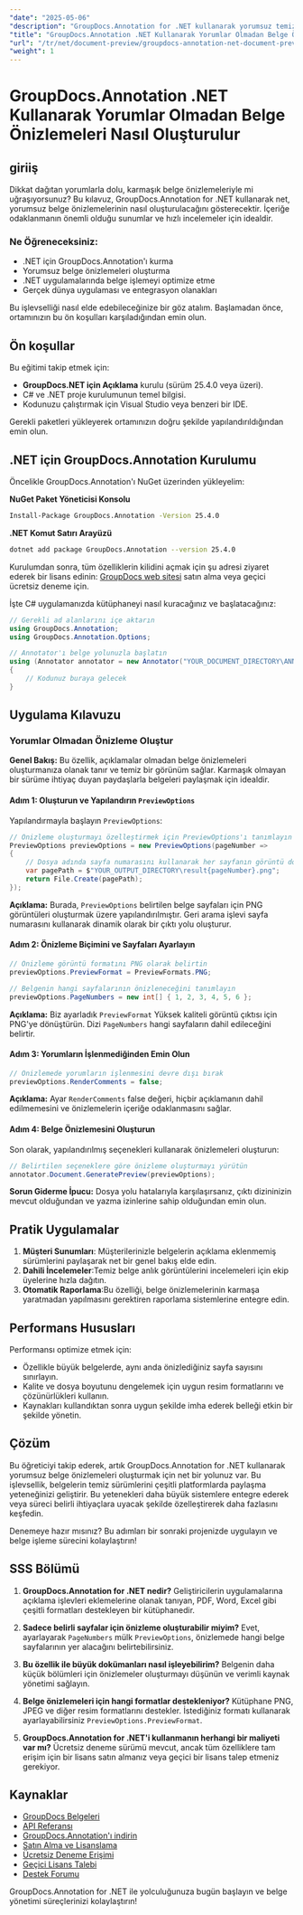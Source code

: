 ```yaml
---
"date": "2025-05-06"
"description": "GroupDocs.Annotation for .NET kullanarak yorumsuz temiz belge önizlemeleri oluşturmayı öğrenin. Belge sunumunuzu ve inceleme süreçlerinizi geliştirmek için bu kılavuzu izleyin."
"title": "GroupDocs.Annotation .NET Kullanarak Yorumlar Olmadan Belge Önizlemeleri Nasıl Oluşturulur"
"url": "/tr/net/document-preview/groupdocs-annotation-net-document-preview-no-comments/"
"weight": 1
---
```


# GroupDocs.Annotation .NET Kullanarak Yorumlar Olmadan Belge Önizlemeleri Nasıl Oluşturulur

## giriiş

Dikkat dağıtan yorumlarla dolu, karmaşık belge önizlemeleriyle mi uğraşıyorsunuz? Bu kılavuz, GroupDocs.Annotation for .NET kullanarak net, yorumsuz belge önizlemelerinin nasıl oluşturulacağını gösterecektir. İçeriğe odaklanmanın önemli olduğu sunumlar ve hızlı incelemeler için idealdir.

### Ne Öğreneceksiniz:
- .NET için GroupDocs.Annotation'ı kurma
- Yorumsuz belge önizlemeleri oluşturma
- .NET uygulamalarında belge işlemeyi optimize etme
- Gerçek dünya uygulaması ve entegrasyon olanakları

Bu işlevselliği nasıl elde edebileceğinize bir göz atalım. Başlamadan önce, ortamınızın bu ön koşulları karşıladığından emin olun.

## Ön koşullar

Bu eğitimi takip etmek için:
- **GroupDocs.NET için Açıklama** kurulu (sürüm 25.4.0 veya üzeri).
- C# ve .NET proje kurulumunun temel bilgisi.
- Kodunuzu çalıştırmak için Visual Studio veya benzeri bir IDE.

Gerekli paketleri yükleyerek ortamınızın doğru şekilde yapılandırıldığından emin olun.

## .NET için GroupDocs.Annotation Kurulumu

Öncelikle GroupDocs.Annotation'ı NuGet üzerinden yükleyelim:

**NuGet Paket Yöneticisi Konsolu**
```bash
Install-Package GroupDocs.Annotation -Version 25.4.0
```

**.NET Komut Satırı Arayüzü**
```bash
dotnet add package GroupDocs.Annotation --version 25.4.0
```

Kurulumdan sonra, tüm özelliklerin kilidini açmak için şu adresi ziyaret ederek bir lisans edinin: [GroupDocs web sitesi](https://purchase.groupdocs.com/buy) satın alma veya geçici ücretsiz deneme için.

İşte C# uygulamanızda kütüphaneyi nasıl kuracağınız ve başlatacağınız:

```csharp
// Gerekli ad alanlarını içe aktarın
using GroupDocs.Annotation;
using GroupDocs.Annotation.Options;

// Annotator'ı belge yolunuzla başlatın
using (Annotator annotator = new Annotator("YOUR_DOCUMENT_DIRECTORY\ANNOTATED_DOCX"))
{
    // Kodunuz buraya gelecek
}
```

## Uygulama Kılavuzu

### Yorumlar Olmadan Önizleme Oluştur

**Genel Bakış:**
Bu özellik, açıklamalar olmadan belge önizlemeleri oluşturmanıza olanak tanır ve temiz bir görünüm sağlar. Karmaşık olmayan bir sürüme ihtiyaç duyan paydaşlarla belgeleri paylaşmak için idealdir.

#### Adım 1: Oluşturun ve Yapılandırın `PreviewOptions`
Yapılandırmayla başlayın `PreviewOptions`:

```csharp
// Önizleme oluşturmayı özelleştirmek için PreviewOptions'ı tanımlayın
PreviewOptions previewOptions = new PreviewOptions(pageNumber =>
{
    // Dosya adında sayfa numarasını kullanarak her sayfanın görüntü dosyası için çıktı yolu
    var pagePath = $"YOUR_OUTPUT_DIRECTORY\result{pageNumber}.png";
    return File.Create(pagePath);
});
```
**Açıklama:** Burada, `PreviewOptions` belirtilen belge sayfaları için PNG görüntüleri oluşturmak üzere yapılandırılmıştır. Geri arama işlevi sayfa numarasını kullanarak dinamik olarak bir çıktı yolu oluşturur.

#### Adım 2: Önizleme Biçimini ve Sayfaları Ayarlayın

```csharp
// Önizleme görüntü formatını PNG olarak belirtin
previewOptions.PreviewFormat = PreviewFormats.PNG;

// Belgenin hangi sayfalarının önizleneceğini tanımlayın
previewOptions.PageNumbers = new int[] { 1, 2, 3, 4, 5, 6 };
```
**Açıklama:** Biz ayarladık `PreviewFormat` Yüksek kaliteli görüntü çıktısı için PNG'ye dönüştürün. Dizi `PageNumbers` hangi sayfaların dahil edileceğini belirtir.

#### Adım 3: Yorumların İşlenmediğinden Emin Olun

```csharp
// Önizlemede yorumların işlenmesini devre dışı bırak
previewOptions.RenderComments = false;
```
**Açıklama:** Ayar `RenderComments` false değeri, hiçbir açıklamanın dahil edilmemesini ve önizlemelerin içeriğe odaklanmasını sağlar.

#### Adım 4: Belge Önizlemesini Oluşturun

Son olarak, yapılandırılmış seçenekleri kullanarak önizlemeleri oluşturun:

```csharp
// Belirtilen seçeneklere göre önizleme oluşturmayı yürütün
annotator.Document.GeneratePreview(previewOptions);
```
**Sorun Giderme İpucu:** Dosya yolu hatalarıyla karşılaşırsanız, çıktı dizininizin mevcut olduğundan ve yazma izinlerine sahip olduğundan emin olun.

## Pratik Uygulamalar

1. **Müşteri Sunumları**: Müşterilerinizle belgelerin açıklama eklenmemiş sürümlerini paylaşarak net bir genel bakış elde edin.
2. **Dahili İncelemeler**:Temiz belge anlık görüntülerini incelemeleri için ekip üyelerine hızla dağıtın.
3. **Otomatik Raporlama**:Bu özelliği, belge önizlemelerinin karmaşa yaratmadan yapılmasını gerektiren raporlama sistemlerine entegre edin.

## Performans Hususları

Performansı optimize etmek için:
- Özellikle büyük belgelerde, aynı anda önizlediğiniz sayfa sayısını sınırlayın.
- Kalite ve dosya boyutunu dengelemek için uygun resim formatlarını ve çözünürlükleri kullanın.
- Kaynakları kullandıktan sonra uygun şekilde imha ederek belleği etkin bir şekilde yönetin.

## Çözüm

Bu öğreticiyi takip ederek, artık GroupDocs.Annotation for .NET kullanarak yorumsuz belge önizlemeleri oluşturmak için net bir yolunuz var. Bu işlevsellik, belgelerin temiz sürümlerini çeşitli platformlarda paylaşma yeteneğinizi geliştirir. Bu yetenekleri daha büyük sistemlere entegre ederek veya süreci belirli ihtiyaçlara uyacak şekilde özelleştirerek daha fazlasını keşfedin.

Denemeye hazır mısınız? Bu adımları bir sonraki projenizde uygulayın ve belge işleme sürecini kolaylaştırın!

## SSS Bölümü

1. **GroupDocs.Annotation for .NET nedir?** 
   Geliştiricilerin uygulamalarına açıklama işlevleri eklemelerine olanak tanıyan, PDF, Word, Excel gibi çeşitli formatları destekleyen bir kütüphanedir.

2. **Sadece belirli sayfalar için önizleme oluşturabilir miyim?**
   Evet, ayarlayarak `PageNumbers` mülk `PreviewOptions`, önizlemede hangi belge sayfalarının yer alacağını belirtebilirsiniz.

3. **Bu özellik ile büyük dokümanları nasıl işleyebilirim?**
   Belgenin daha küçük bölümleri için önizlemeler oluşturmayı düşünün ve verimli kaynak yönetimi sağlayın.

4. **Belge önizlemeleri için hangi formatlar destekleniyor?**
   Kütüphane PNG, JPEG ve diğer resim formatlarını destekler. İstediğiniz formatı kullanarak ayarlayabilirsiniz `PreviewOptions.PreviewFormat`.

5. **GroupDocs.Annotation for .NET'i kullanmanın herhangi bir maliyeti var mı?**
   Ücretsiz deneme sürümü mevcut, ancak tüm özelliklere tam erişim için bir lisans satın almanız veya geçici bir lisans talep etmeniz gerekiyor.

## Kaynaklar
- [GroupDocs Belgeleri](https://docs.groupdocs.com/annotation/net/)
- [API Referansı](https://reference.groupdocs.com/annotation/net/)
- [GroupDocs.Annotation'ı indirin](https://releases.groupdocs.com/annotation/net/)
- [Satın Alma ve Lisanslama](https://purchase.groupdocs.com/buy)
- [Ücretsiz Deneme Erişimi](https://releases.groupdocs.com/annotation/net/)
- [Geçici Lisans Talebi](https://purchase.groupdocs.com/temporary-license/)
- [Destek Forumu](https://forum.groupdocs.com/c/annotation/) 

GroupDocs.Annotation for .NET ile yolculuğunuza bugün başlayın ve belge yönetimi süreçlerinizi kolaylaştırın!